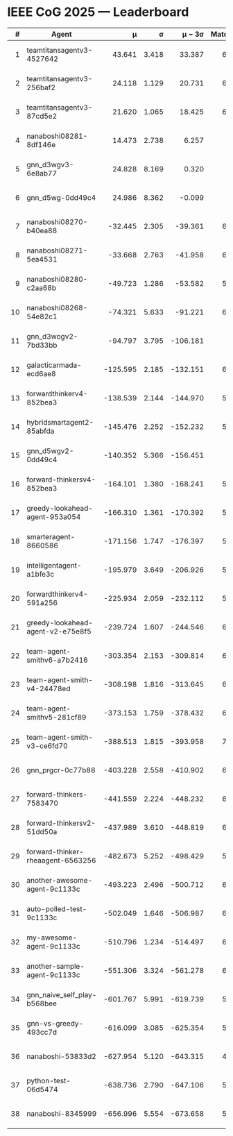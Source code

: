# IEEE CoG 2025 — Leaderboard

| # | Agent | μ | σ | μ − 3σ | Matches | Updated |
|---:|---|---:|---:|---:|---:|---|
| 1 | teamtitansagentv3-4527642 | 43.641 | 3.418 | 33.387 | 6836 | 2025-08-30 08:37 |
| 2 | teamtitansagentv3-256baf2 | 24.118 | 1.129 | 20.731 | 6516 | 2025-08-30 08:37 |
| 3 | teamtitansagentv3-87cd5e2 | 21.620 | 1.065 | 18.425 | 6040 | 2025-08-30 08:37 |
| 4 | nanaboshi08281-8df146e | 14.473 | 2.738 | 6.257 | 276 | 2025-08-30 08:37 |
| 5 | gnn_d3wgv3-6e8ab77 | 24.828 | 8.169 | 0.320 | 138 | 2025-08-30 08:37 |
| 6 | gnn_d5wg-0dd49c4 | 24.986 | 8.362 | -0.099 | 120 | 2025-08-30 08:37 |
| 7 | nanaboshi08270-b40ea88 | -32.445 | 2.305 | -39.361 | 6620 | 2025-08-30 08:37 |
| 8 | nanaboshi08271-5ea4531 | -33.668 | 2.763 | -41.958 | 6698 | 2025-08-30 08:37 |
| 9 | nanaboshi08280-c2aa68b | -49.723 | 1.286 | -53.582 | 5938 | 2025-08-30 08:37 |
| 10 | nanaboshi08268-54e82c1 | -74.321 | 5.633 | -91.221 | 6200 | 2025-08-30 08:37 |
| 11 | gnn_d3wogv2-7bd33bb | -94.797 | 3.795 | -106.181 | 274 | 2025-08-30 08:37 |
| 12 | galacticarmada-ecd6ae8 | -125.595 | 2.185 | -132.151 | 6040 | 2025-08-30 08:37 |
| 13 | forwardthinkerv4-852bea3 | -138.539 | 2.144 | -144.970 | 5424 | 2025-08-30 08:37 |
| 14 | hybridsmartagent2-85abfda | -145.476 | 2.252 | -152.232 | 5628 | 2025-08-30 08:37 |
| 15 | gnn_d5wgv2-0dd49c4 | -140.352 | 5.366 | -156.451 | 226 | 2025-08-30 08:37 |
| 16 | forward-thinkersv4-852bea3 | -164.101 | 1.380 | -168.241 | 5157 | 2025-08-30 08:37 |
| 17 | greedy-lookahead-agent-953a054 | -166.310 | 1.361 | -170.392 | 5988 | 2025-08-30 08:37 |
| 18 | smarteragent-8660586 | -171.156 | 1.747 | -176.397 | 5256 | 2025-08-30 08:37 |
| 19 | intelligentagent-a1bfe3c | -195.979 | 3.649 | -206.926 | 5613 | 2025-08-30 08:37 |
| 20 | forwardthinkerv4-591a256 | -225.934 | 2.059 | -232.112 | 5302 | 2025-08-30 08:37 |
| 21 | greedy-lookahead-agent-v2-e75e8f5 | -239.724 | 1.607 | -244.546 | 6440 | 2025-08-30 08:37 |
| 22 | team-agent-smithv6-a7b2416 | -303.354 | 2.153 | -309.814 | 6800 | 2025-08-30 08:37 |
| 23 | team-agent-smith-v4-24478ed | -308.198 | 1.816 | -313.645 | 6318 | 2025-08-30 08:37 |
| 24 | team-agent-smithv5-281cf89 | -373.153 | 1.759 | -378.432 | 6940 | 2025-08-30 08:37 |
| 25 | team-agent-smith-v3-ce6fd70 | -388.513 | 1.815 | -393.958 | 7418 | 2025-08-30 08:37 |
| 26 | gnn_prgcr-0c77b88 | -403.228 | 2.558 | -410.902 | 6050 | 2025-08-30 08:37 |
| 27 | forward-thinkers-7583470 | -441.559 | 2.224 | -448.232 | 6660 | 2025-08-30 08:37 |
| 28 | forward-thinkersv2-51dd50a | -437.989 | 3.610 | -448.819 | 6008 | 2025-08-30 08:37 |
| 29 | forward-thinker-rheaagent-6563256 | -482.673 | 5.252 | -498.429 | 5588 | 2025-08-30 08:37 |
| 30 | another-awesome-agent-9c1133c | -493.223 | 2.496 | -500.712 | 6260 | 2025-08-30 08:37 |
| 31 | auto-polled-test-9c1133c | -502.049 | 1.646 | -506.987 | 6440 | 2025-08-30 08:37 |
| 32 | my-awesome-agent-9c1133c | -510.796 | 1.234 | -514.497 | 6540 | 2025-08-30 08:37 |
| 33 | another-sample-agent-9c1133c | -551.306 | 3.324 | -561.278 | 6720 | 2025-08-30 08:37 |
| 34 | gnn_naive_self_play-b568bee | -601.767 | 5.991 | -619.739 | 5400 | 2025-08-30 08:37 |
| 35 | gnn-vs-greedy-493cc7d | -616.099 | 3.085 | -625.354 | 5160 | 2025-08-30 08:37 |
| 36 | nanaboshi-53833d2 | -627.954 | 5.120 | -643.315 | 4900 | 2025-08-30 08:37 |
| 37 | python-test-06d5474 | -638.736 | 2.790 | -647.106 | 5500 | 2025-08-30 08:37 |
| 38 | nanaboshi-8345999 | -656.996 | 5.554 | -673.658 | 5610 | 2025-08-30 08:37 |
